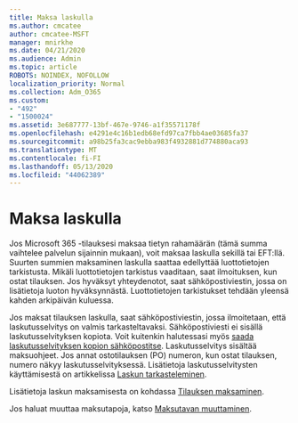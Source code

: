 ```yaml
---
title: Maksa laskulla
ms.author: cmcatee
author: cmcatee-MSFT
manager: mnirkhe
ms.date: 04/21/2020
ms.audience: Admin
ms.topic: article
ROBOTS: NOINDEX, NOFOLLOW
localization_priority: Normal
ms.collection: Adm_O365
ms.custom:
- "492"
- "1500024"
ms.assetid: 3e687777-13bf-467e-9746-a1f35571178f
ms.openlocfilehash: e4291e4c16b1edb68efd97ca7fbb4ae03685fa37
ms.sourcegitcommit: a98b25fa3cac9ebba983f4932881d774880aca93
ms.translationtype: MT
ms.contentlocale: fi-FI
ms.lasthandoff: 05/13/2020
ms.locfileid: "44062389"
---
```

# <a name="pay-by-invoice"></a>Maksa laskulla

Jos Microsoft 365 -tilauksesi maksaa tietyn rahamäärän (tämä summa vaihtelee palvelun sijainnin mukaan), voit maksaa laskulla sekillä tai EFT:llä. Suurten summien maksaminen laskulla saattaa edellyttää luottotietojen tarkistusta. Mikäli luottotietojen tarkistus vaaditaan, saat ilmoituksen, kun ostat tilauksen. Jos hyväksyt yhteydenotot, saat sähköpostiviestin, jossa on lisätietoja luoton hyväksynnästä. Luottotietojen tarkistukset tehdään yleensä kahden arkipäivän kuluessa.
  
Jos maksat tilauksen laskulla, saat sähköpostiviestin, jossa ilmoitetaan, että laskutusselvitys on valmis tarkasteltavaksi. Sähköpostiviesti ei sisällä laskutusselvityksen kopiota. Voit kuitenkin halutessasi myös [saada laskutusselvityksen kopion sähköpostitse](https://docs.microsoft.com/microsoft-365/commerce/billing-and-payments/pay-for-your-subscription#receive-a-copy-of-your-billing-statement-in-email). Laskutusselvitys sisältää maksuohjeet. Jos annat ostotilauksen (PO) numeron, kun ostat tilauksen, numero näkyy laskutusselvityksessä. Lisätietoja laskutusselvitysten käyttämisestä on artikkelissa [Laskun tarkasteleminen](https://docs.microsoft.com/microsoft-365/commerce/billing-and-payments/view-your-bill-or-invoice).
  
Lisätietoja laskun maksamisesta on kohdassa [Tilauksen maksaminen](https://docs.microsoft.com/microsoft-365/commerce/billing-and-payments/pay-for-your-subscription).
  
Jos haluat muuttaa maksutapoja, katso [Maksutavan muuttaminen](https://docs.microsoft.com/microsoft-365/commerce/billing-and-payments/change-payment-method).
